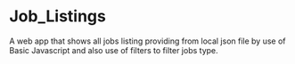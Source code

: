 # Job_Listings
A web app that shows all jobs listing providing from local json file by use of Basic Javascript and also use of filters to filter jobs type.
